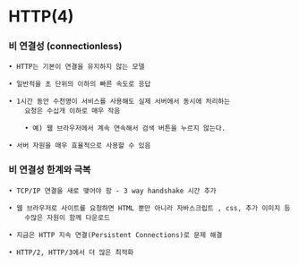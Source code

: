 # HTTP(4)

### 비 연결성 (connectionless)

    • HTTP는 기본이 연결을 유지하지 않는 모델

    • 일반적을 초 단위의 이하의 빠른 속도로 응답

    • 1시간 동안 수천명이 서비스를 사용해도 실제 서버에서 동시에 처리하는 
        요청은 수십개 이하로 매우 작음
    
        • 예) 웹 브라우저에서 계속 연속해서 검색 버튼을 누르지 않는다.
    
    • 서버 자원을 매우 효율적으로 사용할 수 있음



### 비 연결성 한계와 극복

    • TCP/IP 연결을 새로 맺어야 함 - 3 way handshake 시간 추가

    • 웹 브라우저로 사이트를 요청하면 HTML 뿐만 아니라 자바스크립트 , css, 추가 이미지 등
        수많은 자원이 함께 다운로드

    • 지금은 HTTP 지속 연결(Persistent Connections)로 문제 해결

    • HTTP/2, HTTP/3에서 더 많은 최적화


